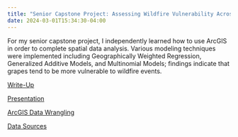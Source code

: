 ```yaml
---
title: "Senior Capstone Project: Assessing Wildfire Vulnerability Across Crop Types"
date: 2024-03-01T15:34:30-04:00
---
```


For my senior capstone project, I independently learned how to use ArcGIS in order to complete spatial data analysis. Various modeling techniques were implemented including Geographically Weighted Regression, Generalized Additive Models, and Multinomial Models; findings indicate that grapes tend to be more vulnerable to wildfire events. 



[Write-Up](https://github.com/azantek/azantek.github.io/blob/master/AZ%20Capstone.pdf)

[Presentation](https://github.com/azantek/azantek.github.io/blob/master/AZ%20Capstone%20Presentation.pdf)

[ArcGIS Data Wrangling](https://github.com/azantek/azantek.github.io/blob/master/AZ%20Capstone%20Data%20Wrangling.pdf)

[Data Sources](https://github.com/azantek/azantek.github.io/blob/master/AZ%20Capstone%20Data%20Sources.pdf)


